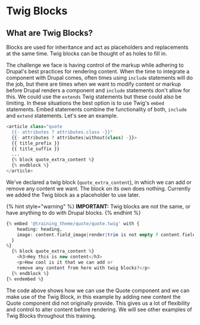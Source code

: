 # Twig Blocks

## What are Twig Blocks?

Blocks are used for inheritance and act as placeholders and replacements at the same time. Twig blocks can be thought of as holes to fill in.

The challenge we face is having control of the markup while adhering to Drupal's best practices for rendering content. When the time to integrate a component with Drupal comes, often times using `include` statements will do the job, but there are times when we want to modify content or markup before Drupal renders a component and `include` statements don't allow for this. We could use the `extends` Twig statements but these could also be limiting. In these situations the best option is to use Twig's `embed` statements. Embed statements combine the functionality of both, `include` and `extend` statements. Let's see an example.

```php
<article class="quote
  {{- attributes ? attributes.class -}}"
  {{- attributes ? attributes|without(class) -}}>
  {{ title_prefix }}
  {{ title_suffix }}
  ...
  {% block quote_extra_content %}
  {% endblock %}
</article>
```

We've declared a twig block \(`quote_extra_content`\), in which we can add or remove any content we want. The block on its own does nothing. Currently we added the Twig block as a placeholder to use later.

{% hint style="warning" %}
**IMPORTANT:** Twig blocks are not the same, or have anything to do with Drupal blocks.
{% endhint %}

```php
{% embed '@training_theme/quote/quote.twig' with {
    heading: heading,
    image: content.field_image|render|trim is not empty ? content.field_image,
  }
%}
  {% block quote_extra_content %}
    <h3>Hey this is new content</h3>
    <p>How cool is it that we can add or
    remove any content from here with twig blocks?</p>
  {% endblock %}
{% endembed %}
```

The code above shows how we can use the Quote component and we can make use of the Twig Block, in this example by adding new content the Quote component did not originally provide. This gives us a lot of flexibility and control to alter content before rendering. We will see other examples of Twig Blocks throughout this training.

